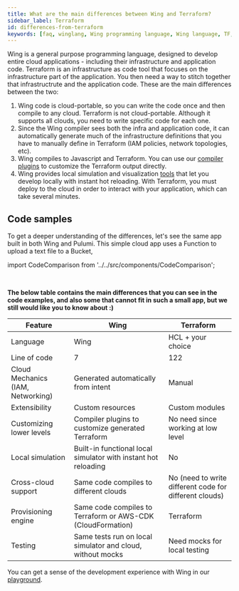 ```yaml
---
title: What are the main differences between Wing and Terraform?
sidebar_label: Terraform
id: differences-from-terraform
keywords: [faq, winglang, Wing programming language, Wing language, TF, Terraform, IAC]
---
```


Wing is a general purpose programming language, designed to develop entire cloud applications - including their infrastructure and application code. Terraform is an infrastructure as code tool that focuses on the infrastructure part of the application. You then need a way to stitch together that infrastructrute and the application code.
These are the main differences between the two:

1. Wing code is cloud-portable, so you can write the code once and then compile to any cloud. Terraform is not cloud-portable. Although it supports all clouds, you need to write specific code for each one.
2. Since the Wing compiler sees both the infra and application code, it can automatically generate much of the infrastructure definitions that you have to manually define in Terraform (IAM policies, network topologies, etc).
3. Wing compiles to Javascript and Terraform. You can use our [compiler plugins](https://docs.winglang.io/blog/2023/02/17/plugins) to customize the Terraform output directly.
4. Wing provides local simulation and visualization [tools](https://docs.winglang.io/start-here/local) that let you develop locally with instant hot reloading. With Terraform, you must deploy to the cloud in order to interact with your application, which can take several minutes.

## Code samples

To get a deeper understanding of the differences, let's see the same app built in both Wing and Pulumi.
This simple cloud app uses a Function to upload a text file to a Bucket,

import CodeComparison from '../../src/components/CodeComparison';

<CodeComparison 
  exampleName="function-upload-to-bucket"
  desiredPlatformLabels="['Terraform']"
/>
<br/>

**The below table contains the main differences that you can see in the code examples, and also some that cannot fit in such a small app, but we still would like you to know about :)**

| Feature                                         | Wing                                                      | Terraform                                    |
|-------------------------------------------------|-----------------------------------------------------------|----------------------------------------------|
| Language                                        | Wing                                                      | HCL + your choice                            |
| Line of code                                    | 7                                                         | 122                                          |
| Cloud Mechanics (IAM, Networking)                      | Generated automatically from intent                       | Manual                                       |
| Extensibility                                   | Custom resources                                          | Custom modules                               |
| Customizing lower levels                        | Compiler plugins to customize generated Terraform         | No need since working at low level           |
| Local simulation                                | Built-in functional local simulator with instant hot reloading | No                                |
| Cross-cloud support                             | Same code compiles to different clouds                    | No (need to write different code for different clouds) |
| Provisioning engine                             | Same code compiles to Terraform or AWS-CDK (CloudFormation) | Terraform                         |
| Testing                                         | Same tests run on local simulator and cloud, without mocks | Need mocks for local testing                |

You can get a sense of the development experience with Wing in our [playground](https://play.winglang.io/).
